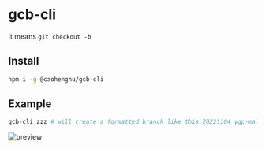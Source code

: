 # gcb-cli

It means `git checkout -b`

## Install

```sh
npm i -g @caohenghu/gcb-cli
```

## Example

```sh
gcb-cli zzz # will create a formatted branch like this 20221104_ygp-mall-pc-static_zzz
```

![preview](https://s2.loli.net/2022/11/05/OfmrFjyqxAwkuzS.gif)
